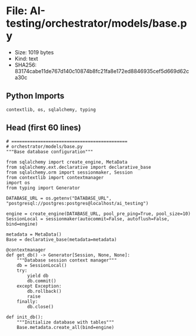 # File: AI-testing/orchestrator/models/base.py

- Size: 1019 bytes
- Kind: text
- SHA256: 83174cabe11de767d140c10874b8fc21fa8e172ed8846935cef5d669d62ca30c

## Python Imports

```
contextlib, os, sqlalchemy, typing
```

## Head (first 60 lines)

```
# ============================================
# orchestrator/models/base.py
"""Base database configuration"""

from sqlalchemy import create_engine, MetaData
from sqlalchemy.ext.declarative import declarative_base
from sqlalchemy.orm import sessionmaker, Session
from contextlib import contextmanager
import os
from typing import Generator

DATABASE_URL = os.getenv("DATABASE_URL", "postgresql://postgres:postgres@localhost/ai_testing")

engine = create_engine(DATABASE_URL, pool_pre_ping=True, pool_size=10)
SessionLocal = sessionmaker(autocommit=False, autoflush=False, bind=engine)

metadata = MetaData()
Base = declarative_base(metadata=metadata)

@contextmanager
def get_db() -> Generator[Session, None, None]:
    """Database session context manager"""
    db = SessionLocal()
    try:
        yield db
        db.commit()
    except Exception:
        db.rollback()
        raise
    finally:
        db.close()

def init_db():
    """Initialize database with tables"""
    Base.metadata.create_all(bind=engine)
```

